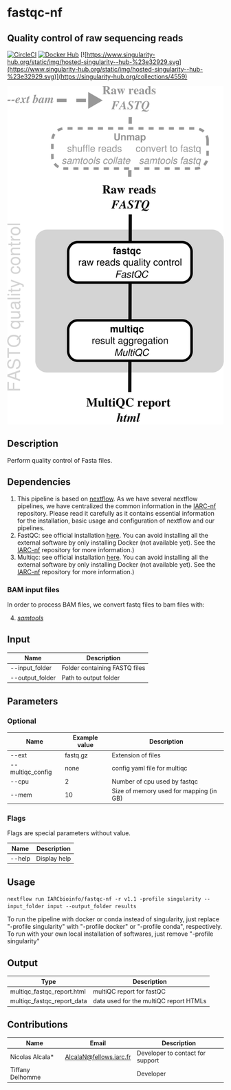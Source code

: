 # fastqc-nf
## Quality control of raw sequencing reads #

[![CircleCI](https://circleci.com/gh/IARCbioinfo/fastqc-nf.svg?style=svg)](https://circleci.com/gh/IARCbioinfo/fastqc-nf)
[![Docker Hub](https://img.shields.io/badge/docker-ready-blue.svg)](https://hub.docker.com/r/iarcbioinfo/fastqc-nf/)
[![https://www.singularity-hub.org/static/img/hosted-singularity--hub-%23e32929.svg](https://www.singularity-hub.org/static/img/hosted-singularity--hub-%23e32929.svg)](https://singularity-hub.org/collections/4559)

![fastqc-nf](https://github.com/IARCbioinfo/fastqc-nf/blob/master/fastqc-nf.png)

## Description ##

Perform quality control of Fasta files.

## Dependencies ##

1. This pipeline is based on [nextflow](https://www.nextflow.io). As we have several nextflow pipelines, we have centralized the common information in the [IARC-nf](https://github.com/IARCbioinfo/IARC-nf) repository. Please read it carefully as it contains essential information for the installation, basic usage and configuration of nextflow and our pipelines.
2. FastQC: see official installation [here](https://www.bioinformatics.babraham.ac.uk/projects/fastqc/). You can avoid installing all the external software by only installing Docker (not available yet). See the [IARC-nf](https://github.com/IARCbioinfo/IARC-nf) repository for more information.)
3. Multiqc: see official installation [here](http://multiqc.info). You can avoid installing all the external software by only installing Docker (not available yet). See the [IARC-nf](https://github.com/IARCbioinfo/IARC-nf) repository for more information.)

### BAM input files
In order to process BAM files, we convert fastq files to bam files with:

4. [*samtools*](http://samtools.sourceforge.net/)

## Input ## 

**Name**        | **Description**
--------------- | -------------
--input_folder  |  Folder containing FASTQ files
--output_folder |  Path to output folder

## Parameters ##

### Optional ###

**Name**          | **Example value** | **Description**
------------------| ------------------| ------------------
--ext              | fastq.gz | Extension of files
--multiqc_config  |  none               |   config yaml file for multiqc
--cpu                |2 |              Number of cpu used by fastqc
--mem               | 10 | Size of memory used for mapping (in GB)

### Flags ###

Flags are special parameters without value.

**Name**      | **Description**
------------- | -------------
--help        | Display help


## Usage ##

`nextflow run IARCbioinfo/fastqc-nf -r v1.1 -profile singularity --input_folder input --output_folder results`

To run the pipeline with docker or conda instead of singularity, just replace "-profile singularity" with "-profile docker" or "-profile conda", respectively. To run with your own local installation of softwares, just remove "-profile singularity"

## Output ##

| Type      | Description     |
|-----------|---------------|
| multiqc_fastqc_report.html  | multiQC report for fastQC |
| multiqc_fastqc_report_data  | data used for the multiQC report HTMLs    | 

## Contributions

  | Name      | Email | Description     |
  |-----------|---------------|-----------------| 
  | Nicolas Alcala*    | AlcalaN@fellows.iarc.fr    | Developer to contact for support |
  | Tiffany Delhomme    |    | Developer |

